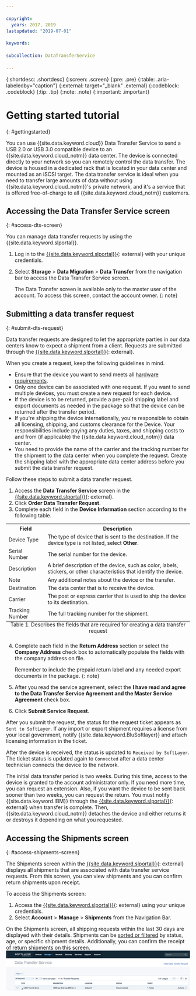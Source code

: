 ```yaml
---

copyright:
  years: 2017, 2019
lastupdated: "2019-07-01"

keywords:

subcollection: DataTransferService

---
```


{:shortdesc: .shortdesc}
{:screen: .screen}
{:pre: .pre}
{:table: .aria-labeledby="caption"}
{:external: target="_blank" .external}
{:codeblock: .codeblock}
{:tip: .tip}
{:note: .note}
{:important: .important}

# Getting started tutorial
{: #gettingstarted}

You can use {{site.data.keyword.cloud}} Data Transfer Service to send a USB 2.0 or USB 3.0 compatible device to an {{site.data.keyword.cloud_notm}} data center. The device is connected directly to your network so you can remotely control the data transfer. The device is housed in a dedicated rack that is located in your data center and mounted as an iSCSI target. The data transfer service is ideal when you need to transfer large amounts of data without using {{site.data.keyword.cloud_notm}}'s private network, and it's a service that is offered free-of-charge to all {{site.data.keyword.cloud_notm}} customers.

## Accessing the Data Transfer Service screen
{: #access-dts-screen}

You can manage data transfer requests by using the {{site.data.keyword.slportal}}.

1. Log in to the [{{site.data.keyword.slportal}}](https://control.softlayer.com/){: external} with your unique credentials.
2. Select **Storage** > **Data Migration** > **Data Transfer** from the navigation bar to access the Data Transfer Service screen.

    The Data Transfer screen is available only to the master user of the account. To access this screen, contact the account owner.
    {: note} 

## Submitting a data transfer request
{: #submit-dts-request}

Data transfer requests are designed to let the appropriate parties in our data centers know to expect a shipment from a client. Requests are submitted through the [{{site.data.keyword.slportal}}](https://control.softlayer.com/){: external}.

When you create a request, keep the following guidelines in mind.

- Ensure that the device you want to send meets all [hardware requirements](/docs/infrastructure/DataTransferService?topic=DataTransferService-about#hardware-requirements).
- Only one device can be associated with one request. If you want to send multiple devices, you must create a new request for each device.
- If the device is to be returned, provide a pre-paid shipping label and export documents as needed in the package so that the device can be returned after the transfer period.
- If you're shipping the device internationally, you're responsible to obtain all licensing, shipping, and customs clearance for the Device. Your responsibilities include paying any duties, taxes, and shipping costs to and from (if applicable) the {{site.data.keyword.cloud_notm}} data center.
- You need to provide the name of the carrier and the tracking number for the shipment to the data center when you complete the request. Create the shipping label with the appropriate data center address before you submit the data transfer request.

Follow these steps to submit a data transfer request.

1. Access the **Data Transfer Service** screen in the [{{site.data.keyword.slportal}}](https://control.softlayer.com/){: external}.
2. Click **Order Data Transfer Request**.
3. Complete each field in the **Device Information** section according to the following table.

  <table>
    <tr>
      <th>Field</th>
      <th>Description</th>
    </tr>
    <tr>
      <td>Device Type</td>
      <td>The type of device that is sent to the destination. If the device type is not listed, select <b>Other</b>.</td>
    </tr>
    <tr>
      <td>Serial Number</td>
      <td>The serial number for the device.</td>
    </tr>
    <tr>
      <td>Description</td>
      <td>A brief description of the device, such as color, labels, stickers, or other characteristics that identify the device.</td>
    </tr>
    <tr>
      <td>Note</td>
      <td>Any additional notes about the device or the transfer.</td>
    </tr>
    <tr>
      <td>Destination</td>
      <td>The data center that is to receive the device.</td>
    </tr>
    <tr>
      <td>Carrier</td>
      <td>The post or express carrier that is used to ship the device to its destination.</td>
    </tr>
    <tr>
      <td>Tracking Number</td>
      <td>The full tracking number for the shipment.</td>
    </tr>
    <caption style="caption-side:bottom;">Table 1. Describes the fields that are required for creating a data transfer request</caption>
  </table>

4. Complete each field in the **Return Address** section or select the **Company Address** check box to automatically populate the fields with the company address on file.
   
   Remember to include the prepaid return label and any needed export documents in the package.
   {: note}
5. After you read the service agreement, select the **I have read and agree to the Data Transfer Service Agreement and the Master Service Agreement** check box.
6. Click **Submit Service Request**.

After you submit the request, the status for the request ticket appears as `Sent to SoftLayer`. If any import or export shipment requires a license from your local government, notify {{site.data.keyword.BluSoftlayer}} and attach licensing information in the ticket.

After the device is received, the status is updated to `Received by SoftLayer`. The ticket status is updated again to `Connected` after a data center technician connects the device to the network.

The initial data transfer period is two weeks. During this time, access to the device is granted to the account administrator only. If you need more time, you can request an extension. Also, if you want the device to be sent back sooner than two weeks, you can request the return. You must notify {{site.data.keyword.IBM}} through the [{{site.data.keyword.slportal}}](https://control.softlayer.com/){: external} when transfer is complete. Then, {{site.data.keyword.cloud_notm}} detaches the device and either returns it or destroys it depending on what you requested.


## Accessing the Shipments screen
{: #access-shipments-screen}

The Shipments screen within the [{{site.data.keyword.slportal}}](https://control.softlayer.com/){: external} displays all shipments that are associated with data transfer service requests. From this screen, you can view shipments and you can confirm return shipments upon receipt.

To access the Shipments screen:

1. Access the [{{site.data.keyword.slportal}}](https://control.softlayer.com/){: external} using your unique credentials.
2. Select **Account** > **Manage** > **Shipments** from the Navigation Bar.

On the Shipments screen, all shipping requests within the last 30 days are displayed with their details. Shipments can be [sorted or filtered](/docs/infrastructure/DataTransferService?topic=DataTransferService-sort-or-filter-shipments-list) by status, age, or specific shipment details. Additionally, you can confirm the receipt of return shipments on this screen.
![Shipments Screen](/images/DTSShipmentScreen1.png)
